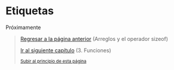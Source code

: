 # Etiquetas

Próximamente

> [Regresar a la página anterior](12-arreglos-y-el-operador-sizeof.md) (Arreglos y el operador sizeof)
>
> [Ir al siguiente capítulo](../03-Funciones/00-funciones.md) (3. Funciones)
>
> <sub>[Subir al principio de esta página](#etiquetas)</sub>